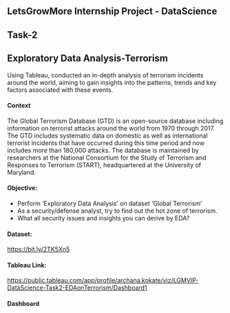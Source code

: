 ## LetsGrowMore Internship Project - DataScience
## Task-2
## Exploratory Data Analysis-Terrorism

Using Tableau, conducted an in-depth analysis of terrorism incidents around the world, aiming to gain insights into the patterns, trends and key factors associated with these events.

#### Context
The Global Terrorism Database (GTD) is an open-source database including information on terrorist attacks around the world from 1970 through 2017. The GTD includes systematic data on domestic as well as international terrorist incidents that have occurred during this time period and now includes more than 180,000 attacks. The database is maintained by researchers at the National Consortium for the Study of Terrorism and Responses to Terrorism (START), headquartered at the University of Maryland.

#### Objective:
- Perform ‘Exploratory Data Analysis’ on dataset ‘Global Terrorism’
- As a security/defense analyst, try to find out the hot zone of terrorism.
- What all security issues and insights you can derive by EDA?

#### Dataset: 
https://bit.ly/2TK5Xn5

#### Tableau Link:
https://public.tableau.com/app/profile/archana.kokate/viz/LGMVIP-DataScience-Task2-EDAonTerrorism/Dashboard1

#### Dashboard



